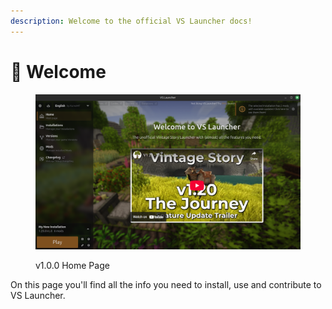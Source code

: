 ```yaml
---
description: Welcome to the official VS Launcher docs!
---
```


# 👋 Welcome

<figure><img src=".gitbook/assets/VSL_Main_1.3.0.png" alt=""><figcaption><p>v1.0.0 Home Page</p></figcaption></figure>

On this page you'll find all the info you need to install, use and contribute to VS Launcher.
